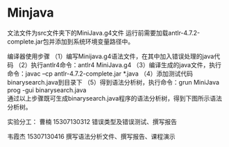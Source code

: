 # Minjava

文法文件为src文件夹下的MiniJava.g4文件
运行前需要加载antlr-4.7.2-complete.jar包并添加到系统环境变量路径中。

编译器使用步骤
（1）编写Minijava.g4语法文件，在其中加入错误处理的java代码
（2）执行antlr4命令：antlr4 MiniJava.g4
（3）编译生成的java文件，执行命令：javac –cp antlr-4.7.2-complete.jar *.java
（4）添加测试代码binarysearch.java到目录下
（5）得到语法分析树，执行命令：grun MiniJava prog -gui binarysearch.java  
通过以上步骤既可生成binarysearch.java程序的语法分析树，得到下图所示语法分析树。



实验分工：
曹楠	15307130312	错误类型及错误测试、撰写报告

韦霞杰	15307130416	撰写语法分析文件、撰写报告、课程演示
